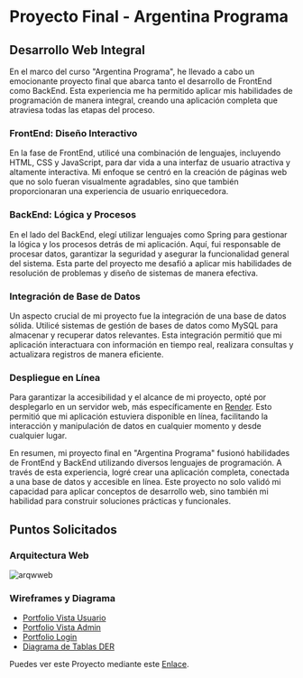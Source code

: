 # Proyecto Final - Argentina Programa

## Desarrollo Web Integral

En el marco del curso "Argentina Programa", he llevado a cabo un emocionante proyecto final que abarca tanto el desarrollo de FrontEnd como BackEnd. Esta experiencia me ha permitido aplicar mis habilidades de programación de manera integral, creando una aplicación completa que atraviesa todas las etapas del proceso.

### FrontEnd: Diseño Interactivo

En la fase de FrontEnd, utilicé una combinación de lenguajes, incluyendo HTML, CSS y JavaScript, para dar vida a una interfaz de usuario atractiva y altamente interactiva. Mi enfoque se centró en la creación de páginas web que no solo fueran visualmente agradables, sino que también proporcionaran una experiencia de usuario enriquecedora.

### BackEnd: Lógica y Procesos

En el lado del BackEnd, elegí utilizar lenguajes como Spring para gestionar la lógica y los procesos detrás de mi aplicación. Aquí, fui responsable de procesar datos, garantizar la seguridad y asegurar la funcionalidad general del sistema. Esta parte del proyecto me desafió a aplicar mis habilidades de resolución de problemas y diseño de sistemas de manera efectiva.

### Integración de Base de Datos

Un aspecto crucial de mi proyecto fue la integración de una base de datos sólida. Utilicé sistemas de gestión de bases de datos como MySQL para almacenar y recuperar datos relevantes. Esta integración permitió que mi aplicación interactuara con información en tiempo real, realizara consultas y actualizara registros de manera eficiente.

### Despliegue en Línea

Para garantizar la accesibilidad y el alcance de mi proyecto, opté por desplegarlo en un servidor web, más específicamente en [Render](https://render.com/). Esto permitió que mi aplicación estuviera disponible en línea, facilitando la interacción y manipulación de datos en cualquier momento y desde cualquier lugar.

En resumen, mi proyecto final en "Argentina Programa" fusionó habilidades de FrontEnd y BackEnd utilizando diversos lenguajes de programación. A través de esta experiencia, logré crear una aplicación completa, conectada a una base de datos y accesible en línea. Este proyecto no solo validó mi capacidad para aplicar conceptos de desarrollo web, sino también mi habilidad para construir soluciones prácticas y funcionales.

## Puntos Solicitados
### Arquitectura Web
![arqwweb](https://github.com/JoshuaLezcanoRepo/Tareas-ArgentinaPrograma/blob/main/Tarea%20a%20Subir%20M%C3%B3dulo%201/Arquitectura%20Web.png?raw=true)

### Wireframes y Diagrama
- [Portfolio Vista Usuario](https://github.com/JoshuaLezcanoRepo/Tareas-ArgentinaPrograma/blob/main/Tarea%20a%20Subir%20M%C3%B3dulo%202/Wireframe%20Home%20Portfolio.pdf)
- [Portfolio Vista Admin](https://github.com/JoshuaLezcanoRepo/Tareas-ArgentinaPrograma/blob/main/Tarea%20a%20Subir%20M%C3%B3dulo%202/Wireframe%20Home%20Portfolio%20Edici%C3%B3n.pdf)
- [Portfolio Login](https://github.com/JoshuaLezcanoRepo/Tareas-ArgentinaPrograma/blob/main/Tarea%20a%20Subir%20M%C3%B3dulo%202/Wireframe%20Login.pdf)
- [Diagrama de Tablas DER](https://github.com/JoshuaLezcanoRepo/tareasArgentinaPrograma/blob/main/Tarea%20a%20Subir%20M%C3%B3dulo%204/Diagrama%20de%20Tablas%20-%20DER%20(Diagramas%20Entidad%20-%20Relaci%C3%B3n)%20(1).pdf)

Puedes ver este Proyecto mediante este [Enlace](https://el-rey-del-lomo.web.app/).
